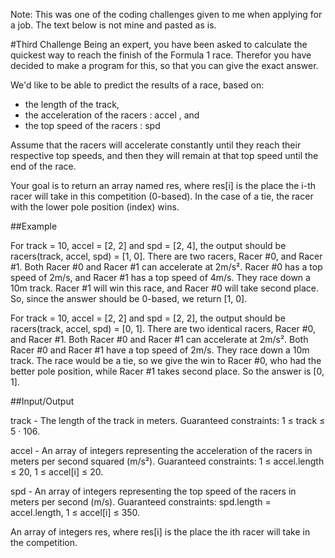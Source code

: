 Note: This was one of the coding challenges given to me when applying for a job. The text below is not mine and pasted as is.

#Third Challenge
Being an expert, you have been asked to calculate the quickest way to reach the finish of the Formula 1 race. 
Therefor you have decided to make a program for this, so that you can give the exact answer. 

We'd like to be able to predict the results of a race, based on: 
- the length of the track, 
- the acceleration of the racers : accel
, and 
- the top speed of the racers : spd

Assume that the racers will accelerate constantly until they reach their respective top speeds, and then they will remain at that top speed until the end of the race.

Your goal is to return an array named res, where res[i] is the place the i-th racer will take in this competition (0-based). In the case of a tie, the racer with the lower pole position (index) wins.

##Example

For track = 10, accel = [2, 2] and spd = [2, 4], the output should be
	racers(track, accel, spd) = [1, 0].
There are two racers, Racer #0, and Racer #1. Both Racer #0 and Racer #1 can accelerate at 2m/s². Racer #0 has a top speed of 2m/s, and Racer #1 has a top speed of 4m/s.
They race down a 10m track. Racer #1 will win this race, and Racer #0 will take second place. So, since the answer should be 0-based, we return [1, 0].

For track = 10, accel = [2, 2] and spd = [2, 2], the output should be
	racers(track, accel, spd) = [0, 1].
There are two identical racers, Racer #0, and Racer #1. Both Racer #0 and Racer #1 can accelerate at 2m/s². Both Racer #0 and Racer #1 have a top speed of 2m/s.
They race down a 10m track. The race would be a tie, so we give the win to Racer #0, who had the better pole position, while Racer #1 takes second place. So the answer is [0, 1].

##Input/Output

track - The length of the track in meters.
	Guaranteed constraints:
	1 ≤ track ≤ 5 · 106.

accel - An array of integers representing the acceleration of the racers in meters per second squared (m/s²).
	Guaranteed constraints:
	1 ≤ accel.length ≤ 20,
	1 ≤ accel[i] ≤ 20.

spd - An array of integers representing the top speed of the racers in meters per second (m/s).
	Guaranteed constraints:
	spd.length = accel.length,
	1 ≤ accel[i] ≤ 350.

An array of integers res, where res[i] is the place the ith racer will take in the competition.
